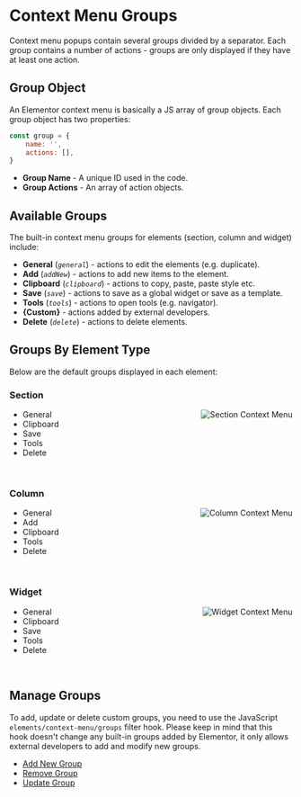 # Context Menu Groups

<Badge type="tip" vertical="top" text="Elementor Core" /> <Badge type="warning" vertical="top" text="Basic" />

Context menu popups contain several groups divided by a separator. Each group contains a number of actions - groups are only displayed if they have at least one action.

## Group Object

An Elementor context menu is basically a JS array of group objects. Each group object has two properties:

```js
const group = {
	name: '',
	actions: [],
}
```

* **Group Name** - A unique ID used in the code.
* **Group Actions** - An array of action objects.

## Available Groups

The built-in context menu groups for elements (section, column and widget) include:

* **General** (_`general`_) - actions to edit the elements (e.g. duplicate).
* **Add** (_`addNew`_) - actions to add new items to the element.
* **Clipboard** (_`clipboard`_) - actions to copy, paste, paste style etc.
* **Save** (_`save`_) - actions to save as a global widget or save as a template.
* **Tools** (_`tools`_) - actions to open tools (e.g. navigator).
* **{Custom}** - actions added by external developers.
* **Delete** (_`delete`_) - actions to delete elements.

## Groups By Element Type

Below are the default groups displayed in each element:

### Section

<img :src="$withBase('/assets/img/context-menu-section.png')" alt="Section Context Menu" style="float: right; margin-left: 20px;">

* General
* Clipboard
* Save
* Tools
* Delete

<br clear="both">

### Column

<img :src="$withBase('/assets/img/context-menu-column.png')" alt="Column Context Menu" style="float: right; margin-left: 20px;">

* General
* Add
* Clipboard
* Tools
* Delete

<br clear="both">

### Widget

<img :src="$withBase('/assets/img/context-menu-widget.png')" alt="Widget Context Menu" style="float: right; margin-left: 20px;">

* General
* Clipboard
* Save
* Tools
* Delete

<br clear="both">

## Manage Groups

To add, update or delete custom groups, you need to use the JavaScript `elements/context-menu/groups` filter hook. Please keep in mind that this hook doesn't change any built-in groups added by Elementor, it only allows external developers to add and modify new groups.

* [Add New Group](./add-new-group/)
* [Remove Group](./remove-group/)
* [Update Group](./update-group/)
